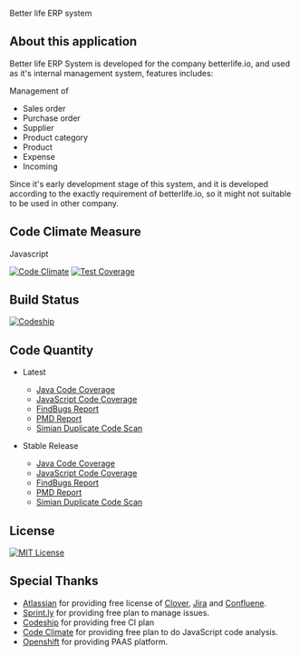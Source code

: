 Better life ERP system

About this application
----------------------

Better life ERP System is developed for the company betterlife.io, and used as it's internal management system, features includes:

Management of

- Sales order
- Purchase order
- Supplier
- Product category
- Product
- Expense
- Incoming

Since it's early development stage of this system, and it is developed according to the exactly requirement of betterlife.io,
so it might not suitable to be used in other company.

Code Climate Measure
--------------------
Javascript

[![Code Climate](https://codeclimate.com/github/betterlife/erp/badges/gpa.svg)](https://codeclimate.com/github/betterlife/erp)  [![Test Coverage](https://codeclimate.com/github/betterlife/erp/badges/coverage.svg)](https://codeclimate.com/github/betterlife/erp)

Build Status
------------

[![Codeship](https://codeship.com/projects/b09b65c0-8da6-0132-a9a4-5691319bff63/status?branch=develop)](https://codeship.com/projects/60731)

Code Quantity
-------------
- Latest
    * [Java Code Coverage](http://betterlifedevreport.s3-website-us-west-2.amazonaws.com/ci/coverage/java/dashboard.html)
    * [JavaScript Code Coverage](http://betterlifedevreport.s3-website-us-west-2.amazonaws.com/ci/coverage/javascript/index.html)
    * [FindBugs Report](http://betterlifedevreport.s3-website-us-west-2.amazonaws.com/ci/findbugs/index.htm)
    * [PMD Report](http://betterlifedevreport.s3-website-us-west-2.amazonaws.com/ci/pmd/report_pmd.html)
    * [Simian Duplicate Code Scan](http://betterlifedevreport.s3-website-us-west-2.amazonaws.com/ci/simian/simian.html)

- Stable Release
    * [Java Code Coverage](http://betterlifedevreport.s3-website-us-west-2.amazonaws.com/release/coverage/java/dashboard.html)
    * [JavaScript Code Coverage](http://betterlifedevreport.s3-website-us-west-2.amazonaws.com/release/coverage/javascript/index.html)
    * [FindBugs Report](http://betterlifedevreport.s3-website-us-west-2.amazonaws.com/release/findbugs/index.htm)
    * [PMD Report](http://betterlifedevreport.s3-website-us-west-2.amazonaws.com/release/pmd/report_pmd.html)
    * [Simian Duplicate Code Scan](http://betterlifedevreport.s3-website-us-west-2.amazonaws.com/release/simian/simian.html)

License
-------
[![MIT License](http://img.shields.io/:license-mit-blue.svg)](http://badges.mit-license.org)

Special Thanks
--------------

- [Atlassian](https://www.atlassian.com/) for providing free license of [Clover](https://www.atlassian.com/software/clover/overview), [Jira](https://www.atlassian.com/software/jira) and [Confluene](https://www.atlassian.com/software/confluence).
- [Sprint.ly](https://sprint.ly/) for providing free plan to manage issues.
- [Codeship](https://codeship.com/) for providing free CI plan
- [Code Climate](https://codeclimate.com) for providing free plan to do JavaScript code analysis.
- [Openshift](https://www.openshift.com) for providing PAAS platform.